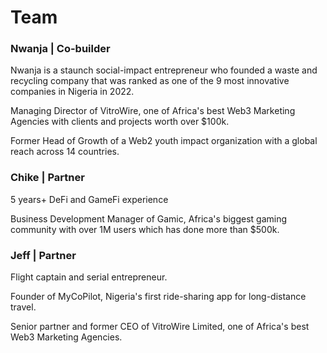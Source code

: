 # Team

### Nwanja | Co-builder

Nwanja is a staunch social-impact entrepreneur who founded a waste and recycling company that was ranked as one of the 9 most innovative companies in Nigeria in 2022.&#x20;

Managing Director of VitroWire, one of Africa's best Web3 Marketing Agencies with clients and projects worth over $100k.

Former Head of Growth of a Web2 youth impact organization with a global reach across 14 countries.

###

### Chike | Partner

5 years+ DeFi and GameFi experience

Business Development Manager of Gamic, Africa's biggest gaming community with over 1M users which has done more than $500k.

###

### Jeff | Partner

Flight captain and serial entrepreneur.

Founder of MyCoPilot, Nigeria's first ride-sharing app for long-distance travel.

Senior partner and former CEO of VitroWire Limited, one of Africa's best Web3 Marketing Agencies.

